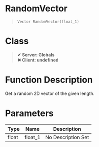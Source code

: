 # RandomVector
> `Vector RandomVector(float_1)`
# Class
> __✔ Server: Globals__  
> __✖ Client: undefined__  
# Function Description
Get a random 2D vector of the given length.
# Parameters
Type|Name|Description
--|--|--
float|float_1|No Description Set
